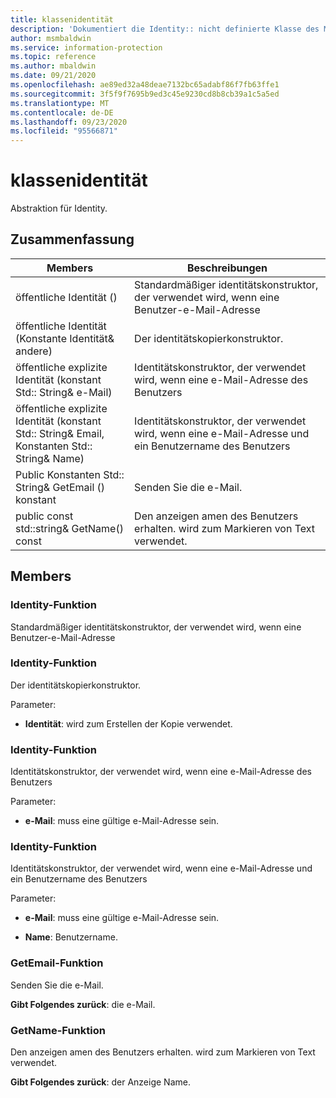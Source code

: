 ```yaml
---
title: klassenidentität
description: 'Dokumentiert die Identity:: nicht definierte Klasse des Microsoft Information Protection (MIP) SDK.'
author: msmbaldwin
ms.service: information-protection
ms.topic: reference
ms.author: mbaldwin
ms.date: 09/21/2020
ms.openlocfilehash: ae89ed32a48deae7132bc65adabf86f7fb63ffe1
ms.sourcegitcommit: 3f5f9f7695b9ed3c45e9230cd8b8cb39a1c5a5ed
ms.translationtype: MT
ms.contentlocale: de-DE
ms.lasthandoff: 09/23/2020
ms.locfileid: "95566871"
---
```

# <a name="class-identity"></a>klassenidentität 
Abstraktion für Identity.
  
## <a name="summary"></a>Zusammenfassung
 Members                        | Beschreibungen                                
--------------------------------|---------------------------------------------
öffentliche Identität ()  |  Standardmäßiger identitätskonstruktor, der verwendet wird, wenn eine Benutzer-e-Mail-Adresse
öffentliche Identität (Konstante Identität& andere)  |  Der identitätskopierkonstruktor.
öffentliche explizite Identität (konstant Std:: String& e-Mail)  |  Identitätskonstruktor, der verwendet wird, wenn eine e-Mail-Adresse des Benutzers
öffentliche explizite Identität (konstant Std:: String& Email, Konstanten Std:: String& Name)  |  Identitätskonstruktor, der verwendet wird, wenn eine e-Mail-Adresse und ein Benutzername des Benutzers
Public Konstanten Std:: String& GetEmail () konstant  |  Senden Sie die e-Mail.
public const std::string& GetName() const  |  Den anzeigen amen des Benutzers erhalten. wird zum Markieren von Text verwendet.
  
## <a name="members"></a>Members
  
### <a name="identity-function"></a>Identity-Funktion
Standardmäßiger identitätskonstruktor, der verwendet wird, wenn eine Benutzer-e-Mail-Adresse
  
### <a name="identity-function"></a>Identity-Funktion
Der identitätskopierkonstruktor.

Parameter:  
* **Identität**: wird zum Erstellen der Kopie verwendet.


  
### <a name="identity-function"></a>Identity-Funktion
Identitätskonstruktor, der verwendet wird, wenn eine e-Mail-Adresse des Benutzers

Parameter:  
* **e-Mail**: muss eine gültige e-Mail-Adresse sein.


  
### <a name="identity-function"></a>Identity-Funktion
Identitätskonstruktor, der verwendet wird, wenn eine e-Mail-Adresse und ein Benutzername des Benutzers

Parameter:  
* **e-Mail**: muss eine gültige e-Mail-Adresse sein. 


* **Name**: Benutzername.


  
### <a name="getemail-function"></a>GetEmail-Funktion
Senden Sie die e-Mail.

  
**Gibt Folgendes zurück**: die e-Mail.
  
### <a name="getname-function"></a>GetName-Funktion
Den anzeigen amen des Benutzers erhalten. wird zum Markieren von Text verwendet.

  
**Gibt Folgendes zurück**: der Anzeige Name.